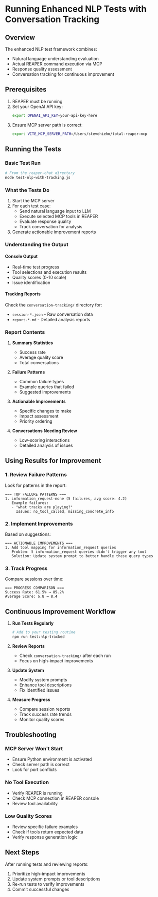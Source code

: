 # Running Enhanced NLP Tests with Conversation Tracking

## Overview
The enhanced NLP test framework combines:
- Natural language understanding evaluation
- Actual REAPER command execution via MCP
- Response quality assessment
- Conversation tracking for continuous improvement

## Prerequisites
1. REAPER must be running
2. Set your OpenAI API key:
   ```bash
   export OPENAI_API_KEY=your-api-key-here
   ```
3. Ensure MCP server path is correct:
   ```bash
   export VITE_MCP_SERVER_PATH=/Users/stevehiehn/total-reaper-mcp
   ```

## Running the Tests

### Basic Test Run
```bash
# From the reaper-chat directory
node test-nlp-with-tracking.js
```

### What the Tests Do
1. Start the MCP server
2. For each test case:
   - Send natural language input to LLM
   - Execute selected MCP tools in REAPER
   - Evaluate response quality
   - Track conversation for analysis
3. Generate actionable improvement reports

### Understanding the Output

#### Console Output
- Real-time test progress
- Tool selections and execution results
- Quality scores (0-10 scale)
- Issue identification

#### Tracking Reports
Check the `conversation-tracking/` directory for:
- `session-*.json` - Raw conversation data
- `report-*.md` - Detailed analysis reports

### Report Contents
1. **Summary Statistics**
   - Success rate
   - Average quality score
   - Total conversations

2. **Failure Patterns**
   - Common failure types
   - Example queries that failed
   - Suggested improvements

3. **Actionable Improvements**
   - Specific changes to make
   - Impact assessment
   - Priority ordering

4. **Conversations Needing Review**
   - Low-scoring interactions
   - Detailed analysis of issues

## Using Results for Improvement

### 1. Review Failure Patterns
Look for patterns in the report:
```
=== TOP FAILURE PATTERNS ===
1. information_request-none (5 failures, avg score: 4.2)
   Example failures:
   - "what tracks are playing?"
     Issues: no_tool_called, missing_concrete_info
```

### 2. Implement Improvements
Based on suggestions:
```
=== ACTIONABLE IMPROVEMENTS ===
1. Add tool mapping for information_request queries
   Problem: 5 information_request queries didn't trigger any tool
   Solution: Update system prompt to better handle these query types
```

### 3. Track Progress
Compare sessions over time:
```
=== PROGRESS COMPARISON ===
Success Rate: 61.5% → 85.2%
Average Score: 6.8 → 8.4
```

## Continuous Improvement Workflow

1. **Run Tests Regularly**
   ```bash
   # Add to your testing routine
   npm run test:nlp-tracked
   ```

2. **Review Reports**
   - Check `conversation-tracking/` after each run
   - Focus on high-impact improvements

3. **Update System**
   - Modify system prompts
   - Enhance tool descriptions
   - Fix identified issues

4. **Measure Progress**
   - Compare session reports
   - Track success rate trends
   - Monitor quality scores

## Troubleshooting

### MCP Server Won't Start
- Ensure Python environment is activated
- Check server path is correct
- Look for port conflicts

### No Tool Execution
- Verify REAPER is running
- Check MCP connection in REAPER console
- Review tool availability

### Low Quality Scores
- Review specific failure examples
- Check if tools return expected data
- Verify response generation logic

## Next Steps
After running tests and reviewing reports:
1. Prioritize high-impact improvements
2. Update system prompts or tool descriptions
3. Re-run tests to verify improvements
4. Commit successful changes